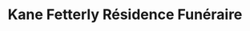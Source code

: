 ---
title: "Kane Fetterly Résidence Funéraire"
url: /montreal/kane-fetterly-residence-funeraire/
shop: funeral directors
---